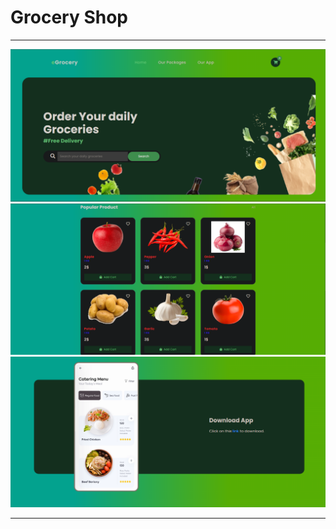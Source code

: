 # Grocery Shop
---

  ![image1](/images/2.png)
  ![image2](/images/3.png)
  ![image3](/images/4.png)

---
